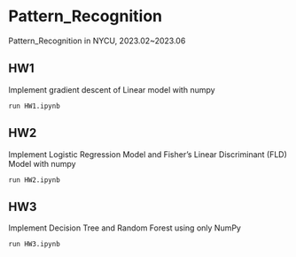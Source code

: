 # Pattern_Recognition
Pattern_Recognition in NYCU, 2023.02~2023.06

## HW1 
Implement gradient descent of Linear model with numpy
```
run HW1.ipynb
```

## HW2
Implement Logistic Regression Model and Fisher’s Linear Discriminant (FLD) Model with numpy
```
run HW2.ipynb
```

## HW3
Implement Decision Tree and Random Forest using only NumPy
```
run HW3.ipynb
```
